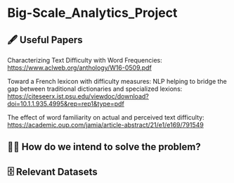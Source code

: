 # Big-Scale_Analytics_Project
## 🖋 Useful Papers 

Characterizing Text Difficulty with Word Frequencies: https://www.aclweb.org/anthology/W16-0509.pdf

Toward a French lexicon with difficulty measures: NLP helping to bridge the gap between traditional dictionaries and specialized lexions: https://citeseerx.ist.psu.edu/viewdoc/download?doi=10.1.1.935.4995&rep=rep1&type=pdf

The effect of word familiarity on actual and perceived text difficulty: https://academic.oup.com/jamia/article-abstract/21/e1/e169/791549

## 👩‍💻 How do we intend to solve the problem?

## 🗄 Relevant Datasets
